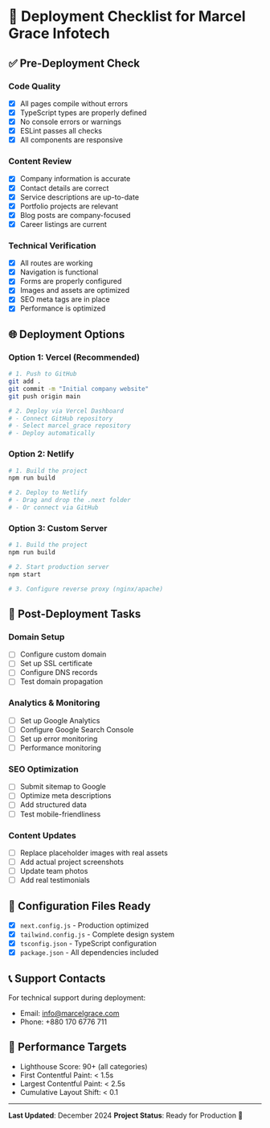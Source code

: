 # 🚀 Deployment Checklist for Marcel Grace Infotech

## ✅ Pre-Deployment Check

### Code Quality
- [x] All pages compile without errors
- [x] TypeScript types are properly defined
- [x] No console errors or warnings
- [x] ESLint passes all checks
- [x] All components are responsive

### Content Review
- [x] Company information is accurate
- [x] Contact details are correct
- [x] Service descriptions are up-to-date
- [x] Portfolio projects are relevant
- [x] Blog posts are company-focused
- [x] Career listings are current

### Technical Verification
- [x] All routes are working
- [x] Navigation is functional
- [x] Forms are properly configured
- [x] Images and assets are optimized
- [x] SEO meta tags are in place
- [x] Performance is optimized

## 🌐 Deployment Options

### Option 1: Vercel (Recommended)
```bash
# 1. Push to GitHub
git add .
git commit -m "Initial company website"
git push origin main

# 2. Deploy via Vercel Dashboard
# - Connect GitHub repository
# - Select marcel_grace repository
# - Deploy automatically
```

### Option 2: Netlify
```bash
# 1. Build the project
npm run build

# 2. Deploy to Netlify
# - Drag and drop the .next folder
# - Or connect via GitHub
```

### Option 3: Custom Server
```bash
# 1. Build the project
npm run build

# 2. Start production server
npm start

# 3. Configure reverse proxy (nginx/apache)
```

## 📝 Post-Deployment Tasks

### Domain Setup
- [ ] Configure custom domain
- [ ] Set up SSL certificate
- [ ] Configure DNS records
- [ ] Test domain propagation

### Analytics & Monitoring
- [ ] Set up Google Analytics
- [ ] Configure Google Search Console
- [ ] Set up error monitoring
- [ ] Performance monitoring

### SEO Optimization
- [ ] Submit sitemap to Google
- [ ] Optimize meta descriptions
- [ ] Add structured data
- [ ] Test mobile-friendliness

### Content Updates
- [ ] Replace placeholder images with real assets
- [ ] Add actual project screenshots
- [ ] Update team photos
- [ ] Add real testimonials

## 🔧 Configuration Files Ready

- [x] `next.config.js` - Production optimized
- [x] `tailwind.config.js` - Complete design system
- [x] `tsconfig.json` - TypeScript configuration
- [x] `package.json` - All dependencies included

## 📞 Support Contacts

For technical support during deployment:
- Email: info@marcelgrace.com
- Phone: +880 170 6776 711

## 🎯 Performance Targets

- Lighthouse Score: 90+ (all categories)
- First Contentful Paint: < 1.5s
- Largest Contentful Paint: < 2.5s
- Cumulative Layout Shift: < 0.1

---

**Last Updated**: December 2024
**Project Status**: Ready for Production 🚀
